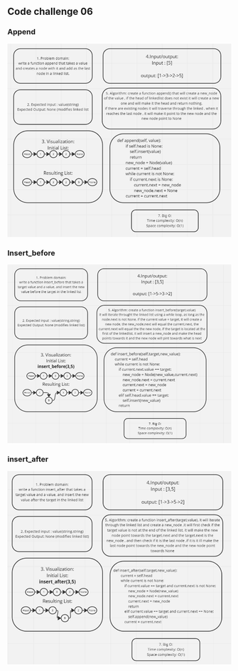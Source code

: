## Code challenge 06 
### Append
![Append](../assets/append.png)
### Insert_before
![Insert_before](../assets/insert_before.png)
### insert_after
![insert_after](../assets/insert_after.png)